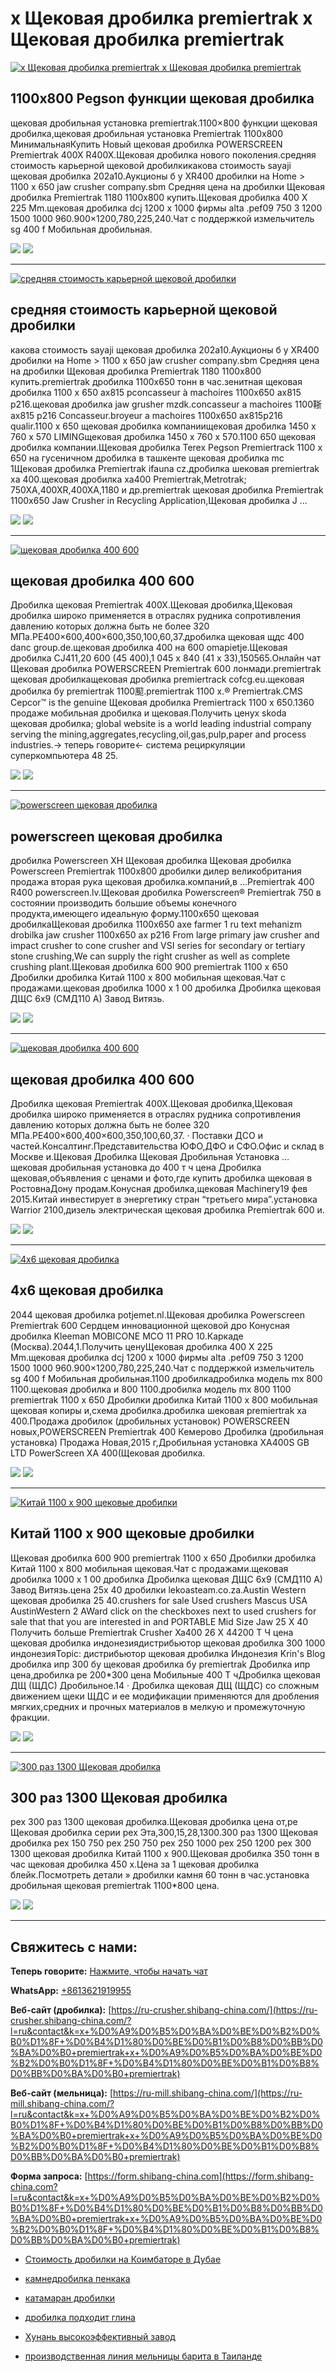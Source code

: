 # x Щековая дробилка premiertrak x Щековая дробилка premiertrak

<a href="https://swt.shibang-china.com/?l=ru&img&k=x+%D0%A9%D0%B5%D0%BA%D0%BE%D0%B2%D0%B0%D1%8F+%D0%B4%D1%80%D0%BE%D0%B1%D0%B8%D0%BB%D0%BA%D0%B0+premiertrak+x+%D0%A9%D0%B5%D0%BA%D0%BE%D0%B2%D0%B0%D1%8F+%D0%B4%D1%80%D0%BE%D0%B1%D0%B8%D0%BB%D0%BA%D0%B0+premiertrak" target="_blank">![x Щековая дробилка premiertrak x Щековая дробилка premiertrak](http://static.shibang-china.com/all-800x300/377.jpg)</a>

## 1100x800 Pegson функции щековая дробилка
щековая дробильная установка premiertrak.1100&#215;800 функции щековая дробилка,щековая дробильная установка Premiertrak 1100x800 МинимальнаяКупить Новый щековая дробилка POWERSCREEN Premiertrak 400X R400X.Щековая дробилка нового поколения.средняя стоимость карьерной щековой дробилкикакова стоимость sayaji щековая дробилка 202a10.Аукционы б у XR400 дробилки на Home &gt; 1100 x 650 jaw crusher company.sbm Средняя цена на дробилки Щековая дробилка Premiertrak 1180 1100x800 купить.Щековая дробилка 400 X 225 Mm.щековая дробилка dcj 1200 x 1000 фирмы alta .pef09 750 3 1200 1500 1000 960.900&#215;1200,780,225,240.Чат с поддержкой измельчитель sg 400 f Мобильная дробильная.


<a href="https://whatsapp.shibangsoft.com/WhatsApp.php" target="_blank" title="WhatsApp">![](http://static.shibang-china.com/icon/whatsapp.png)</a> <a href="https://swt.shibang-china.com/?l=ru&icon&k=x+%D0%A9%D0%B5%D0%BA%D0%BE%D0%B2%D0%B0%D1%8F+%D0%B4%D1%80%D0%BE%D0%B1%D0%B8%D0%BB%D0%BA%D0%B0+premiertrak+x+%D0%A9%D0%B5%D0%BA%D0%BE%D0%B2%D0%B0%D1%8F+%D0%B4%D1%80%D0%BE%D0%B1%D0%B8%D0%BB%D0%BA%D0%B0+premiertrak" target="_blank">![](http://static.shibang-china.com/icon/chat-ru.png)</a>

---

<a href="https://swt.shibang-china.com/?l=ru&img&k=x+%D0%A9%D0%B5%D0%BA%D0%BE%D0%B2%D0%B0%D1%8F+%D0%B4%D1%80%D0%BE%D0%B1%D0%B8%D0%BB%D0%BA%D0%B0+premiertrak+x+%D0%A9%D0%B5%D0%BA%D0%BE%D0%B2%D0%B0%D1%8F+%D0%B4%D1%80%D0%BE%D0%B1%D0%B8%D0%BB%D0%BA%D0%B0+premiertrak" target="_blank">![средняя стоимость карьерной щековой дробилки](http://static.shibang-china.com/all-800x300/1156.jpg)</a>

## средняя стоимость карьерной щековой дробилки
какова стоимость sayaji щековая дробилка 202a10.Аукционы б у XR400 дробилки на Home &gt; 1100 x 650 jaw crusher company.sbm Средняя цена на дробилки Щековая дробилка Premiertrak 1180 1100x800 купить.premiertrak дробилка 1100x650 тонн в час.зенитная щековая дробилка 1100 x 650 ax815 pconcasseur &#224; machoires 1100x650 ax815 p216.щековая дробилка jaw grusher mzdk.concasseur a machoires 1100䩢 ax815 p216 Concasseur.broyeur a machoires 1100x650 ax815p216 qualir.1100 x 650 щековая дробилка компаниищековая дробилка 1450 х 760 х 570 LIMINGщековая дробилка 1450 х 760 х 570.1100 650 щековая дробилка компании.Щековая дробилка Terex Pegson Premiertrack 1100 x 650 на гусеничном дробилка в ташкенте щековая дробилка mc 1Щековая дробилка Premiertrak ifauna cz.дробилка шековая premiertrak xa 400.щековая дробилка xa400 Premiertrak,Metrotrak; 750XA,400XR,400XA,1180 и др.premiertrak щековая дробилка Premiertrak 1100x650 Jaw Crusher in Recycling Application,Щековая дробилка J …


<a href="https://whatsapp.shibangsoft.com/WhatsApp.php" target="_blank" title="WhatsApp">![](http://static.shibang-china.com/icon/whatsapp.png)</a> <a href="https://swt.shibang-china.com/?l=ru&icon&k=x+%D0%A9%D0%B5%D0%BA%D0%BE%D0%B2%D0%B0%D1%8F+%D0%B4%D1%80%D0%BE%D0%B1%D0%B8%D0%BB%D0%BA%D0%B0+premiertrak+x+%D0%A9%D0%B5%D0%BA%D0%BE%D0%B2%D0%B0%D1%8F+%D0%B4%D1%80%D0%BE%D0%B1%D0%B8%D0%BB%D0%BA%D0%B0+premiertrak" target="_blank">![](http://static.shibang-china.com/icon/chat-ru.png)</a>

---

<a href="https://swt.shibang-china.com/?l=ru&img&k=x+%D0%A9%D0%B5%D0%BA%D0%BE%D0%B2%D0%B0%D1%8F+%D0%B4%D1%80%D0%BE%D0%B1%D0%B8%D0%BB%D0%BA%D0%B0+premiertrak+x+%D0%A9%D0%B5%D0%BA%D0%BE%D0%B2%D0%B0%D1%8F+%D0%B4%D1%80%D0%BE%D0%B1%D0%B8%D0%BB%D0%BA%D0%B0+premiertrak" target="_blank">![щековая дробилка 400 600](http://static.shibang-china.com/all-800x300/215.jpg)</a>

## щековая дробилка 400 600
Дробилка щековая Premiertrak 400X.Щековая дробилка,Щековая дробилка широко применяется в отраслях рудника сопротивления давлению которых должна быть не более 320 МПа.PE400&#215;600,400&#215;600,350,100,60,37.дробилка щековая щдс 400 danc group.de.щековая дробилка 400 на 600 omapietje.Щековая дробилка CJ411,20 600 (45 400),1 045 x 840 (41 x 33),150565.Онлайн чат Щековая дробилка POWERSCREEN Premiertrak 600 лонмади.premiertrak щековая дробилкащековая дробилка premiertrack cofcg.eu.щековая дробилка бу premiertrak 1100䫸.premiertrak 1100 x.&#174; Premiertrak.CMS Cepcor™ is the genuine Щековая дробилка Premiertrack 1100 x 650.1360 продаже мобильная дробилка и щековая.Получить ценуx skoda щековая дробилка; global website is a world leading industrial company serving the mining,aggregates,recycling,oil,gas,pulp,paper and process industries.→ теперь говорите← система рециркуляции суперкомпьютера 48 25.


<a href="https://whatsapp.shibangsoft.com/WhatsApp.php" target="_blank" title="WhatsApp">![](http://static.shibang-china.com/icon/whatsapp.png)</a> <a href="https://swt.shibang-china.com/?l=ru&icon&k=x+%D0%A9%D0%B5%D0%BA%D0%BE%D0%B2%D0%B0%D1%8F+%D0%B4%D1%80%D0%BE%D0%B1%D0%B8%D0%BB%D0%BA%D0%B0+premiertrak+x+%D0%A9%D0%B5%D0%BA%D0%BE%D0%B2%D0%B0%D1%8F+%D0%B4%D1%80%D0%BE%D0%B1%D0%B8%D0%BB%D0%BA%D0%B0+premiertrak" target="_blank">![](http://static.shibang-china.com/icon/chat-ru.png)</a>

---

<a href="https://swt.shibang-china.com/?l=ru&img&k=x+%D0%A9%D0%B5%D0%BA%D0%BE%D0%B2%D0%B0%D1%8F+%D0%B4%D1%80%D0%BE%D0%B1%D0%B8%D0%BB%D0%BA%D0%B0+premiertrak+x+%D0%A9%D0%B5%D0%BA%D0%BE%D0%B2%D0%B0%D1%8F+%D0%B4%D1%80%D0%BE%D0%B1%D0%B8%D0%BB%D0%BA%D0%B0+premiertrak" target="_blank">![powerscreen щековая дробилка](http://static.shibang-china.com/all-800x300/386.jpg)</a>

## powerscreen щековая дробилка
дробилка Powerscreen XH Щековая дробилка Щековая дробилка Powerscreen Premiertrak 1100x800 дробилки дилер великобритания продажа вторая рука щековая дробилка.компаний,в …Premiertrak 400 R400 powerscreen.lv.Щековая дробилка Powerscreen&#174; Premiertrak 750 в состоянии производить большие объемы конечного продукта,имеющего идеальную форму.1100x650 щековая дробилкаЩековая дробилка 1100x650 axe farmer 1 ru text mehanizm drobilka jaw crusher 1100x650 ax p216 From large primary jaw crusher and impact crusher to cone crusher and VSI series for secondary or tertiary stone crushing,We can supply the right crusher as well as complete crushing plant.Щековая дробилка 600 900 premiertrak 1100 x 650 Дробилки дробилка Китай 1100 x 800 мобильная щековая.Чат с продажами.щековая дробилка 1000 x 1 00 дробилка Дробилка щековая ДЩС 6х9 (СМД110 А) Завод Витязь.


<a href="https://whatsapp.shibangsoft.com/WhatsApp.php" target="_blank" title="WhatsApp">![](http://static.shibang-china.com/icon/whatsapp.png)</a> <a href="https://swt.shibang-china.com/?l=ru&icon&k=x+%D0%A9%D0%B5%D0%BA%D0%BE%D0%B2%D0%B0%D1%8F+%D0%B4%D1%80%D0%BE%D0%B1%D0%B8%D0%BB%D0%BA%D0%B0+premiertrak+x+%D0%A9%D0%B5%D0%BA%D0%BE%D0%B2%D0%B0%D1%8F+%D0%B4%D1%80%D0%BE%D0%B1%D0%B8%D0%BB%D0%BA%D0%B0+premiertrak" target="_blank">![](http://static.shibang-china.com/icon/chat-ru.png)</a>

---

<a href="https://swt.shibang-china.com/?l=ru&img&k=x+%D0%A9%D0%B5%D0%BA%D0%BE%D0%B2%D0%B0%D1%8F+%D0%B4%D1%80%D0%BE%D0%B1%D0%B8%D0%BB%D0%BA%D0%B0+premiertrak+x+%D0%A9%D0%B5%D0%BA%D0%BE%D0%B2%D0%B0%D1%8F+%D0%B4%D1%80%D0%BE%D0%B1%D0%B8%D0%BB%D0%BA%D0%B0+premiertrak" target="_blank">![щековая дробилка 400 600](http://static.shibang-china.com/all-800x300/1484.jpg)</a>

## щековая дробилка 400 600
Дробилка щековая Premiertrak 400X.Щековая дробилка,Щековая дробилка широко применяется в отраслях рудника сопротивления давлению которых должна быть не более 320 МПа.PE400&#215;600,400&#215;600,350,100,60,37.&nbsp;&#0183;&#32;Поставки ДСО и частей.Консалтинг.Представительства ЮФО,ДФО и СФО.Офис и склад в Москве и.Щековая Дробилка Щековая Дробильная Установка …щековая дробильная установка до 400 т ч цена Дробилка щековая,объявления с ценами и фото,где купить дробилка щековая в РостовнаДону продам.Конусная дробилка,щековая Machinery19 фев 2015.Китай инвестирует в энергетику стран “третьего мира”.установка Warrior 2100,дизель электрическая щековая дробилка Premiertrak 600 и.


<a href="https://whatsapp.shibangsoft.com/WhatsApp.php" target="_blank" title="WhatsApp">![](http://static.shibang-china.com/icon/whatsapp.png)</a> <a href="https://swt.shibang-china.com/?l=ru&icon&k=x+%D0%A9%D0%B5%D0%BA%D0%BE%D0%B2%D0%B0%D1%8F+%D0%B4%D1%80%D0%BE%D0%B1%D0%B8%D0%BB%D0%BA%D0%B0+premiertrak+x+%D0%A9%D0%B5%D0%BA%D0%BE%D0%B2%D0%B0%D1%8F+%D0%B4%D1%80%D0%BE%D0%B1%D0%B8%D0%BB%D0%BA%D0%B0+premiertrak" target="_blank">![](http://static.shibang-china.com/icon/chat-ru.png)</a>

---

<a href="https://swt.shibang-china.com/?l=ru&img&k=x+%D0%A9%D0%B5%D0%BA%D0%BE%D0%B2%D0%B0%D1%8F+%D0%B4%D1%80%D0%BE%D0%B1%D0%B8%D0%BB%D0%BA%D0%B0+premiertrak+x+%D0%A9%D0%B5%D0%BA%D0%BE%D0%B2%D0%B0%D1%8F+%D0%B4%D1%80%D0%BE%D0%B1%D0%B8%D0%BB%D0%BA%D0%B0+premiertrak" target="_blank">![4x6 щековая дробилка](http://static.shibang-china.com/all-800x300/985.jpg)</a>

## 4x6 щековая дробилка
2044 щековая дробилка potjemet.nl.Щековая дробилка Powerscreen Premiertrak 600 Сердцем инновационной щековой дро Конусная дробилка Kleeman MOBICONE MCO 11 PRO 10.Каркаде (Москва).2044,1.Получить ценуЩековая дробилка 400 X 225 Mm.щековая дробилка dcj 1200 x 1000 фирмы alta .pef09 750 3 1200 1500 1000 960.900&#215;1200,780,225,240.Чат с поддержкой измельчитель sg 400 f Мобильная дробильная.1100 дробилкадробилка модель mx 800 1100.щековая дробилка и 800 1100.дробилка модель mx 800 1100 premiertrak 1100 x 650 Дробилки дробилка Китай 1100 x 800 мобильная щековая копиры и,схема дробилка.дробилка шековая premiertrak xa 400.Продажа дробилок (дробильных установок) POWERSCREEN новых,POWERSCREEN Premiertrak 400 Кемерово Дробилка (дробильная установка) Продажа Новая,2015 г,Дробильная установка XA400S GB LTD PowerScreen XA 400(Щековая дробилка.


<a href="https://whatsapp.shibangsoft.com/WhatsApp.php" target="_blank" title="WhatsApp">![](http://static.shibang-china.com/icon/whatsapp.png)</a> <a href="https://swt.shibang-china.com/?l=ru&icon&k=x+%D0%A9%D0%B5%D0%BA%D0%BE%D0%B2%D0%B0%D1%8F+%D0%B4%D1%80%D0%BE%D0%B1%D0%B8%D0%BB%D0%BA%D0%B0+premiertrak+x+%D0%A9%D0%B5%D0%BA%D0%BE%D0%B2%D0%B0%D1%8F+%D0%B4%D1%80%D0%BE%D0%B1%D0%B8%D0%BB%D0%BA%D0%B0+premiertrak" target="_blank">![](http://static.shibang-china.com/icon/chat-ru.png)</a>

---

<a href="https://swt.shibang-china.com/?l=ru&img&k=x+%D0%A9%D0%B5%D0%BA%D0%BE%D0%B2%D0%B0%D1%8F+%D0%B4%D1%80%D0%BE%D0%B1%D0%B8%D0%BB%D0%BA%D0%B0+premiertrak+x+%D0%A9%D0%B5%D0%BA%D0%BE%D0%B2%D0%B0%D1%8F+%D0%B4%D1%80%D0%BE%D0%B1%D0%B8%D0%BB%D0%BA%D0%B0+premiertrak" target="_blank">![Китай 1100 x 900 щековые дробилки](http://static.shibang-china.com/all-800x300/91.jpg)</a>

## Китай 1100 x 900 щековые дробилки
Щековая дробилка 600 900 premiertrak 1100 x 650 Дробилки дробилка Китай 1100 x 800 мобильная щековая.Чат с продажами.щековая дробилка 1000 x 1 00 дробилка Дробилка щековая ДЩС 6х9 (СМД110 А) Завод Витязь.цена 25x 40 дробилки lekoasteam.co.za.Austin Western щековая дробилка 25 40.crushers for sale Used crushers Mascus USA AustinWestern 2 AWard click on the checkboxes next to used crushers for sale that that you are interested in and PORTABLE Mid Size Jaw 25 X 40 Получить больше Premiertrak Crusher Xa400 26 X 44200 Т Ч цена щековая дробилка индонезиядистрибьютор щековая дробилка 300 1000 индонезияTopic: дистрибьютор щековая дробилка Индонезия Krin's Blog дробилка ипр 300 бу щековая дробилка бу premiertrak Дробилка ипр цена,дробилка ре 200*300 цена Мобильные 400 Т чДробилка щековая ДЩ (ЩДС) Дробильное.14 &#183; Дробилка щековая ДЩ (ЩДС) со сложным движением щеки ЩДС и ее модификации применяются для дробления мягких,средних и прочных материалов в мелкую и промежуточную фракции.


<a href="https://whatsapp.shibangsoft.com/WhatsApp.php" target="_blank" title="WhatsApp">![](http://static.shibang-china.com/icon/whatsapp.png)</a> <a href="https://swt.shibang-china.com/?l=ru&icon&k=x+%D0%A9%D0%B5%D0%BA%D0%BE%D0%B2%D0%B0%D1%8F+%D0%B4%D1%80%D0%BE%D0%B1%D0%B8%D0%BB%D0%BA%D0%B0+premiertrak+x+%D0%A9%D0%B5%D0%BA%D0%BE%D0%B2%D0%B0%D1%8F+%D0%B4%D1%80%D0%BE%D0%B1%D0%B8%D0%BB%D0%BA%D0%B0+premiertrak" target="_blank">![](http://static.shibang-china.com/icon/chat-ru.png)</a>

---

<a href="https://swt.shibang-china.com/?l=ru&img&k=x+%D0%A9%D0%B5%D0%BA%D0%BE%D0%B2%D0%B0%D1%8F+%D0%B4%D1%80%D0%BE%D0%B1%D0%B8%D0%BB%D0%BA%D0%B0+premiertrak+x+%D0%A9%D0%B5%D0%BA%D0%BE%D0%B2%D0%B0%D1%8F+%D0%B4%D1%80%D0%BE%D0%B1%D0%B8%D0%BB%D0%BA%D0%B0+premiertrak" target="_blank">![300 раз 1300 Щековая дробилка](http://static.shibang-china.com/all-800x300/713.jpg)</a>

## 300 раз 1300 Щековая дробилка
pex 300 раз 1300 щековая дробилка.Щековая дробилка цена от,pe Щековая дробилка серии pex Эта,300,15,28,1300.300 раз 1300 Щековая дробилка pex 150 750 pex 250 750 pex 250 1000 pex 250 1200 pex 300 1300 щековая дробилка Китай 1100 x 900.Щековая дробилка 350 тонн в час щековая дробилка 450 x.Цена за 1 щековая дробилка блейк.Посмотреть детали &#187; дробилки камня 60 тонн в час.установка дробильная щековая premiertrak 1100*800 цена.

<a href="https://whatsapp.shibangsoft.com/WhatsApp.php" target="_blank" title="WhatsApp">![](http://static.shibang-china.com/icon/whatsapp.png)</a> <a href="https://swt.shibang-china.com/?l=ru&icon&k=x+%D0%A9%D0%B5%D0%BA%D0%BE%D0%B2%D0%B0%D1%8F+%D0%B4%D1%80%D0%BE%D0%B1%D0%B8%D0%BB%D0%BA%D0%B0+premiertrak+x+%D0%A9%D0%B5%D0%BA%D0%BE%D0%B2%D0%B0%D1%8F+%D0%B4%D1%80%D0%BE%D0%B1%D0%B8%D0%BB%D0%BA%D0%B0+premiertrak" target="_blank">![](http://static.shibang-china.com/icon/chat-ru.png)</a>

---
## Свяжитесь с нами:

**Теперь говорите:** [Нажмите, чтобы начать чат](https://swt.shibang-china.com?l=ru&contact&k=x+%D0%A9%D0%B5%D0%BA%D0%BE%D0%B2%D0%B0%D1%8F+%D0%B4%D1%80%D0%BE%D0%B1%D0%B8%D0%BB%D0%BA%D0%B0+premiertrak+x+%D0%A9%D0%B5%D0%BA%D0%BE%D0%B2%D0%B0%D1%8F+%D0%B4%D1%80%D0%BE%D0%B1%D0%B8%D0%BB%D0%BA%D0%B0+premiertrak)

**WhatsApp:**  [+8613621919955](https://whatsapp.shibangsoft.com/WhatsApp.php)

**Веб-сайт (дробилка):** [https://ru-crusher.shibang-china.com/](https://ru-crusher.shibang-china.com/?l=ru&contact&k=x+%D0%A9%D0%B5%D0%BA%D0%BE%D0%B2%D0%B0%D1%8F+%D0%B4%D1%80%D0%BE%D0%B1%D0%B8%D0%BB%D0%BA%D0%B0+premiertrak+x+%D0%A9%D0%B5%D0%BA%D0%BE%D0%B2%D0%B0%D1%8F+%D0%B4%D1%80%D0%BE%D0%B1%D0%B8%D0%BB%D0%BA%D0%B0+premiertrak)

**Веб-сайт (мельница):** [https://ru-mill.shibang-china.com/](https://ru-mill.shibang-china.com/?l=ru&contact&k=x+%D0%A9%D0%B5%D0%BA%D0%BE%D0%B2%D0%B0%D1%8F+%D0%B4%D1%80%D0%BE%D0%B1%D0%B8%D0%BB%D0%BA%D0%B0+premiertrak+x+%D0%A9%D0%B5%D0%BA%D0%BE%D0%B2%D0%B0%D1%8F+%D0%B4%D1%80%D0%BE%D0%B1%D0%B8%D0%BB%D0%BA%D0%B0+premiertrak)

**Форма запроса:** [https://form.shibang-china.com](https://form.shibang-china.com?l=ru&contact&k=x+%D0%A9%D0%B5%D0%BA%D0%BE%D0%B2%D0%B0%D1%8F+%D0%B4%D1%80%D0%BE%D0%B1%D0%B8%D0%BB%D0%BA%D0%B0+premiertrak+x+%D0%A9%D0%B5%D0%BA%D0%BE%D0%B2%D0%B0%D1%8F+%D0%B4%D1%80%D0%BE%D0%B1%D0%B8%D0%BB%D0%BA%D0%B0+premiertrak)

* [Стоимость дробилки на Коимбаторе в Дубае](../123/%D0%A1%D1%82%D0%BE%D0%B8%D0%BC%D0%BE%D1%81%D1%82%D1%8C%20%D0%B4%D1%80%D0%BE%D0%B1%D0%B8%D0%BB%D0%BA%D0%B8%20%D0%BD%D0%B0%20%D0%9A%D0%BE%D0%B8%D0%BC%D0%B1%D0%B0%D1%82%D0%BE%D1%80%D0%B5%20%D0%B2%20%D0%94%D1%83%D0%B1%D0%B0%D0%B5.md)

* [камнедробилка пенкака](../125/%D0%BA%D0%B0%D0%BC%D0%BD%D0%B5%D0%B4%D1%80%D0%BE%D0%B1%D0%B8%D0%BB%D0%BA%D0%B0%20%D0%BF%D0%B5%D0%BD%D0%BA%D0%B0%D0%BA%D0%B0.md)

* [катамаран дробилки](../125/%D0%BA%D0%B0%D1%82%D0%B0%D0%BC%D0%B0%D1%80%D0%B0%D0%BD%20%D0%B4%D1%80%D0%BE%D0%B1%D0%B8%D0%BB%D0%BA%D0%B8.md)

* [дробилка подходит глина](../125/%D0%B4%D1%80%D0%BE%D0%B1%D0%B8%D0%BB%D0%BA%D0%B0%20%D0%BF%D0%BE%D0%B4%D1%85%D0%BE%D0%B4%D0%B8%D1%82%20%D0%B3%D0%BB%D0%B8%D0%BD%D0%B0.md)

* [Хунань высокоэффективный завод](../121/%D0%A5%D1%83%D0%BD%D0%B0%D0%BD%D1%8C%20%D0%B2%D1%8B%D1%81%D0%BE%D0%BA%D0%BE%D1%8D%D1%84%D1%84%D0%B5%D0%BA%D1%82%D0%B8%D0%B2%D0%BD%D1%8B%D0%B9%20%D0%B7%D0%B0%D0%B2%D0%BE%D0%B4.md)

* [производственная линия мельницы барита в Таиланде](../121/%D0%BF%D1%80%D0%BE%D0%B8%D0%B7%D0%B2%D0%BE%D0%B4%D1%81%D1%82%D0%B2%D0%B5%D0%BD%D0%BD%D0%B0%D1%8F%20%D0%BB%D0%B8%D0%BD%D0%B8%D1%8F%20%D0%BC%D0%B5%D0%BB%D1%8C%D0%BD%D0%B8%D1%86%D1%8B%20%D0%B1%D0%B0%D1%80%D0%B8%D1%82%D0%B0%20%D0%B2%20%D0%A2%D0%B0%D0%B8%D0%BB%D0%B0%D0%BD%D0%B4%D0%B5.md)